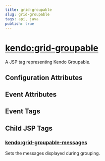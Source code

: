 ```yaml
---
title: grid-groupable
slug: grid-groupable
tags: api, java
publish: true
---
```


# <kendo:grid-groupable>
A JSP tag representing Kendo Groupable.

## Configuration Attributes


## Event Attributes


## Event Tags
 

## Child JSP Tags

### [<kendo:grid-groupable-messages>](/api/wrappers/jsp/grid/groupable-messages)

Sets the messages displayed during grouping.
 
